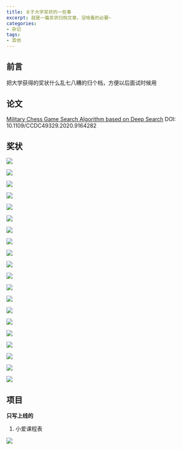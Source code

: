 ```yaml
---
title: 关于大学奖状的一些事
excerpt: 就是一篇奖状归档文章，没啥看的必要~
categories:
- 杂记
tags:
- 其他
---
```


## 前言
把大学获得的奖状什么乱七八糟的归个档，方便以后面试时候用

## 论文
[Military Chess Game Search Algorithm based on Deep Search](https://ieeexplore.ieee.org/document/9164282)
DOI: 10.1109/CCDC49329.2020.9164282

## 奖状

![](https://api2.mubu.com/v3/document_image/ad628f89-7b58-4fe3-91ca-b38283a56b96-3807603.jpg)

![](https://api2.mubu.com/v3/document_image/41bcc6fa-8820-48ec-b629-a70852d20804-3807603.jpg)

![](https://api2.mubu.com/v3/document_image/2fb83717-51c6-4abd-a9f7-da7b8274cd81-3807603.jpg)

![](https://api2.mubu.com/v3/document_image/76f03208-035b-4db8-ab04-1b9ee3dda3fc-3807603.jpg)

![](https://api2.mubu.com/v3/document_image/6e960860-5cdd-4b8e-8dde-d2a03118fbab-3807603.jpg)

![](https://api2.mubu.com/v3/document_image/9d09683e-d415-49cb-b69c-df4bd4cfe90f-3807603.jpg)

![](https://api2.mubu.com/v3/document_image/088c8037-f68e-4404-a183-77c28103d455-3807603.jpg)

![](https://api2.mubu.com/v3/document_image/6b98b287-31e5-4fdc-96dd-44dd686dc9a2-3807603.jpg)

![](https://api2.mubu.com/v3/document_image/ff9c0127-0e87-4193-8383-6f36f3cb7f56-3807603.jpg)

![](https://api2.mubu.com/v3/document_image/237f908f-2af6-45ae-98a1-bcfa2351f07b-3807603.jpg)

![](https://api2.mubu.com/v3/document_image/9af29a44-2abd-40da-87a0-22e7ff65163f-3807603.jpg)

![](https://api2.mubu.com/v3/document_image/2c365653-731a-4b80-b784-9d549a662288-3807603.jpg)

![](https://api2.mubu.com/v3/document_image/03ec335b-6a3a-4331-89e5-67365b0886b4-3807603.jpg)

![](https://api2.mubu.com/v3/document_image/ff157200-ae37-449b-b2ca-149695301577-3807603.jpg)

![](https://api2.mubu.com/v3/document_image/b84888fd-5bb6-43d1-befb-082292f55657-3807603.jpg)

![](https://api2.mubu.com/v3/document_image/019a2e30-a47b-4fb0-9a19-a4c654b67afe-3807603.jpg)

![](https://api2.mubu.com/v3/document_image/ddadb3fd-1800-4c50-8c9a-300a15fbc9e8-3807603.jpg)

![](https://api2.mubu.com/v3/document_image/082ddbf5-3afb-4e6d-b4c5-aabe0b270450-3807603.jpg)

![](https://api2.mubu.com/v3/document_image/c8cad36d-2fd7-4b8d-a1cf-6453ffb229cf-3807603.jpg)

![](https://api2.mubu.com/v3/document_image/a9fa476b-49b7-40b0-91b2-c2cd7e4b327b-3807603.jpg)

## 项目
**只写上线的**
1. 小爱课程表

![](https://api2.mubu.com/v3/document_image/82e564f8-bc7d-430c-8d01-8a1a3152e534-3807603.jpg)
